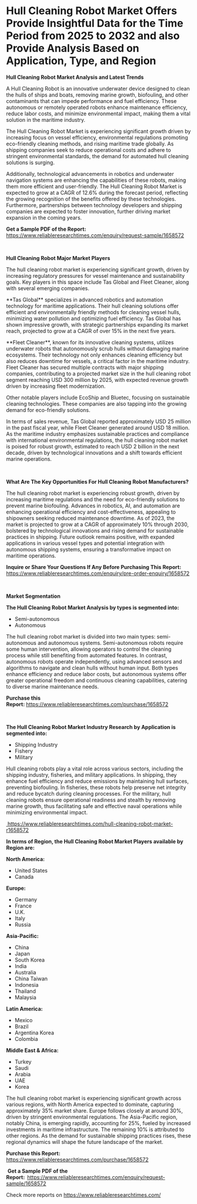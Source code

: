 <p><h1>Hull Cleaning Robot Market Offers Provide Insightful Data for the Time Period from 2025 to 2032 and also Provide Analysis Based on Application, Type, and Region</h1></p><p><strong>Hull Cleaning Robot Market Analysis and Latest Trends</strong></p>
<p><p>A Hull Cleaning Robot is an innovative underwater device designed to clean the hulls of ships and boats, removing marine growth, biofouling, and other contaminants that can impede performance and fuel efficiency. These autonomous or remotely operated robots enhance maintenance efficiency, reduce labor costs, and minimize environmental impact, making them a vital solution in the maritime industry.</p><p>The Hull Cleaning Robot Market is experiencing significant growth driven by increasing focus on vessel efficiency, environmental regulations promoting eco-friendly cleaning methods, and rising maritime trade globally. As shipping companies seek to reduce operational costs and adhere to stringent environmental standards, the demand for automated hull cleaning solutions is surging.</p><p>Additionally, technological advancements in robotics and underwater navigation systems are enhancing the capabilities of these robots, making them more efficient and user-friendly. The Hull Cleaning Robot Market is expected to grow at a CAGR of 12.6% during the forecast period, reflecting the growing recognition of the benefits offered by these technologies. Furthermore, partnerships between technology developers and shipping companies are expected to foster innovation, further driving market expansion in the coming years.</p></p>
<p><strong>Get a Sample PDF of the Report:&nbsp;</strong> <a href="https://www.reliableresearchtimes.com/enquiry/request-sample/1658572?utm_campaign=2669&utm_medium=2&utm_source=Github&utm_content=ia&utm_term=05032025&utm_id=hull-cleaning-robot">https://www.reliableresearchtimes.com/enquiry/request-sample/1658572</a></p>
<p>&nbsp;</p>
<p><strong>Hull Cleaning Robot Major Market Players</strong></p>
<p><p>The hull cleaning robot market is experiencing significant growth, driven by increasing regulatory pressures for vessel maintenance and sustainability goals. Key players in this space include Tas Global and Fleet Cleaner, along with several emerging companies.</p><p>**Tas Global** specializes in advanced robotics and automation technology for maritime applications. Their hull cleaning solutions offer efficient and environmentally friendly methods for cleaning vessel hulls, minimizing water pollution and optimizing fuel efficiency. Tas Global has shown impressive growth, with strategic partnerships expanding its market reach, projected to grow at a CAGR of over 15% in the next five years.</p><p>**Fleet Cleaner**, known for its innovative cleaning systems, utilizes underwater robots that autonomously scrub hulls without damaging marine ecosystems. Their technology not only enhances cleaning efficiency but also reduces downtime for vessels, a critical factor in the maritime industry. Fleet Cleaner has secured multiple contracts with major shipping companies, contributing to a projected market size in the hull cleaning robot segment reaching USD 300 million by 2025, with expected revenue growth driven by increasing fleet modernization.</p><p>Other notable players include EcoShip and Bluetec, focusing on sustainable cleaning technologies. These companies are also tapping into the growing demand for eco-friendly solutions.</p><p>In terms of sales revenue, Tas Global reported approximately USD 25 million in the past fiscal year, while Fleet Cleaner generated around USD 18 million. As the maritime industry emphasizes sustainable practices and compliance with international environmental regulations, the hull cleaning robot market is poised for robust growth, estimated to reach USD 2 billion in the next decade, driven by technological innovations and a shift towards efficient marine operations.</p></p>
<p>&nbsp;</p>
<p><strong>What Are The Key Opportunities For Hull Cleaning Robot Manufacturers?</strong></p>
<p><p>The hull cleaning robot market is experiencing robust growth, driven by increasing maritime regulations and the need for eco-friendly solutions to prevent marine biofouling. Advances in robotics, AI, and automation are enhancing operational efficiency and cost-effectiveness, appealing to shipowners seeking reduced maintenance downtime. As of 2023, the market is projected to grow at a CAGR of approximately 10% through 2030, bolstered by technological innovations and rising demand for sustainable practices in shipping. Future outlook remains positive, with expanded applications in various vessel types and potential integration with autonomous shipping systems, ensuring a transformative impact on maritime operations.</p></p>
<p><strong>Inquire or Share Your Questions If Any Before Purchasing This Report:</strong> <a href="https://www.reliableresearchtimes.com/enquiry/pre-order-enquiry/1658572?utm_campaign=2669&utm_medium=2&utm_source=Github&utm_content=ia&utm_term=05032025&utm_id=hull-cleaning-robot">https://www.reliableresearchtimes.com/enquiry/pre-order-enquiry/1658572</a></p>
<p>&nbsp;</p>
<p><strong>Market Segmentation</strong></p>
<p><strong>The Hull Cleaning Robot Market Analysis by types is segmented into:</strong></p>
<p><ul><li>Semi-autonomous</li><li>Autonomous</li></ul></p>
<p><p>The hull cleaning robot market is divided into two main types: semi-autonomous and autonomous systems. Semi-autonomous robots require some human intervention, allowing operators to control the cleaning process while still benefiting from automated features. In contrast, autonomous robots operate independently, using advanced sensors and algorithms to navigate and clean hulls without human input. Both types enhance efficiency and reduce labor costs, but autonomous systems offer greater operational freedom and continuous cleaning capabilities, catering to diverse marine maintenance needs.</p></p>
<p><strong>Purchase this Report:&nbsp;</strong><a href="https://www.reliableresearchtimes.com/purchase/1658572?utm_campaign=2669&utm_medium=2&utm_source=Github&utm_content=ia&utm_term=05032025&utm_id=hull-cleaning-robot">https://www.reliableresearchtimes.com/purchase/1658572</a></p>
<p>&nbsp;</p>
<p><strong>The Hull Cleaning Robot Market Industry Research by Application is segmented into:</strong></p>
<p><ul><li>Shipping Industry</li><li>Fishery</li><li>Military</li></ul></p>
<p><p>Hull cleaning robots play a vital role across various sectors, including the shipping industry, fisheries, and military applications. In shipping, they enhance fuel efficiency and reduce emissions by maintaining hull surfaces, preventing biofouling. In fisheries, these robots help preserve net integrity and reduce bycatch during cleaning processes. For the military, hull cleaning robots ensure operational readiness and stealth by removing marine growth, thus facilitating safe and effective naval operations while minimizing environmental impact.</p></p>
<p><a href="https://www.reliableresearchtimes.com/hull-cleaning-robot-market-r1658572?utm_campaign=2669&utm_medium=2&utm_source=Github&utm_content=ia&utm_term=05032025&utm_id=hull-cleaning-robot">&nbsp;https://www.reliableresearchtimes.com/hull-cleaning-robot-market-r1658572</a></p>
<p><strong>In terms of Region, the Hull Cleaning Robot Market Players available by Region are:</strong></p>
<p>
    <p> <strong> North America: </strong>
        <ul>
            <li>United States</li>
            <li>Canada</li>
        </ul>
        </p> 
    <p> <strong> Europe: </strong>
        <ul>
            <li>Germany</li>
            <li>France</li>
            <li>U.K.</li>
            <li>Italy</li>
            <li>Russia</li>
        </ul>
        </p> 
    <p> <strong> Asia-Pacific: </strong>
        <ul>
            <li>China</li>
            <li>Japan</li>
            <li>South Korea</li>
            <li>India</li>
            <li>Australia</li>
            <li>China Taiwan</li>
            <li>Indonesia</li>
            <li>Thailand</li>
            <li>Malaysia</li>
        </ul>
        </p> 
    <p> <strong> Latin America: </strong>
        <ul>
            <li>Mexico</li>
            <li>Brazil</li>
            <li>Argentina Korea</li>
            <li>Colombia</li>
        </ul>
        </p> 
    <p> <strong> Middle East & Africa: </strong>
        <ul>
            <li>Turkey</li>
            <li>Saudi</li>
            <li>Arabia</li>
            <li>UAE</li>
            <li>Korea</li>
        </ul>
    </p>
    </p>
<p><p>The hull cleaning robot market is experiencing significant growth across various regions, with North America expected to dominate, capturing approximately 35% market share. Europe follows closely at around 30%, driven by stringent environmental regulations. The Asia-Pacific region, notably China, is emerging rapidly, accounting for 25%, fueled by increased investments in maritime infrastructure. The remaining 10% is attributed to other regions. As the demand for sustainable shipping practices rises, these regional dynamics will shape the future landscape of the market.</p></p>
<p><strong>Purchase this Report: </strong><a href="https://www.reliableresearchtimes.com/purchase/1658572?utm_campaign=2669&utm_medium=2&utm_source=Github&utm_content=ia&utm_term=05032025&utm_id=hull-cleaning-robot">https://www.reliableresearchtimes.com/purchase/1658572</a></p>
<p>&nbsp;<strong>Get a Sample PDF of the Report:&nbsp;&nbsp;</strong><a href="https://www.reliableresearchtimes.com/enquiry/request-sample/1658572?utm_campaign=2669&utm_medium=2&utm_source=Github&utm_content=ia&utm_term=05032025&utm_id=hull-cleaning-robot">https://www.reliableresearchtimes.com/enquiry/request-sample/1658572</a></p>
<p><strong></strong></p>
<p>Check more reports on <a href="https://www.reliableresearchtimes.com/?utm_campaign=2669&utm_medium=2&utm_source=Github&utm_content=ia&utm_term=05032025&utm_id=hull-cleaning-robot">https://www.reliableresearchtimes.com/</a></p>